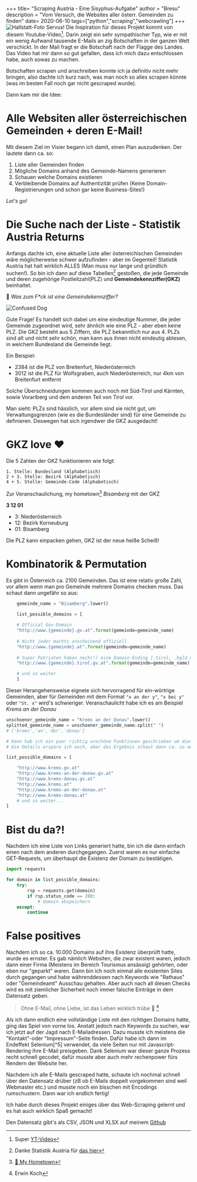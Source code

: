 +++
title= "Scraping Austria - Eine Sisyphus-Aufgabe"
author = "Bresu"
description = "Vom Versuch, die Websites aller österr. Gemeinden zu finden"
date= 2020-06-10
tags=["python","scraping","webcrawling"]
+++
![Hallstatt-Foto](/pics/scraping_austria/headerImage.png "Hallstatt")
Servus! Die Inspiration für dieses Projekt kommt von diesem Youtube-Video[^1]. Darin zeigt ein sehr
sympathischer Typ, wie er mit ein wenig Aufwand tausende E-Mails an zig Botschaften in der ganzen
Welt verschickt. In der Mail fragt er die Botschaft nach der Flagge des Landes.
Das Video hat mir dann so gut gefallen, dass ich mich dazu entschlossen habe, auch sowas zu machen.

Botschaften scrapen und anschreiben konnte ich ja definitiv nicht mehr bringen, also dachte ich kurz
nach, was man noch so alles scrapen könnte (was im besten Fall noch gar nicht gescraped wurde).

Dann kam mir die Idee:

# Alle Websiten aller österreichischen Gemeinden + deren E-Mail!

Mit diesem Ziel im Visier begann ich damit, einen Plan auszudenken. Der lautete dann ca. so:

1. Liste aller Gemeinden finden
2. Mögliche Domains anhand des Gemeinde-Namens generieren
3. Schauen welche Domains existieren
4. Verbleibende Domains auf Authentizität prüfen (Keine Domain-Registrierungen und schon gar keine
Business-Sites!)

_Let's go!_

# Die Suche nach der Liste - Statistik Austria Returns

Anfangs dachte ich, eine aktuelle Liste aller österreichischen Gemeinden wäre möglicherweise schwer
aufzufinden - aber im Gegenteil! Statistik Austria hat halt wirklich ALLES (Man muss nur lange und
gründlich suchen!). So bin ich dann auf diese Tabellen[^2] gestoßen, die jede Gemeinde und deren
zugehörige Postleitzahl(PLZ) und **Gemeindekennziffer(GKZ)** beinhaltet.

:monocle_face: _Was zum F*ck ist eine Gemeindekennziffer?_

![Confused Dog](/pics/scraping_austria/confusedDoggo.webp)

Gute Frage! Es handelt sich dabei um eine eindeutige Nummer, die jeder Gemeinde zugeordnet wird, sehr ähnlich wie eine PLZ - aber eben keine PLZ. Die GKZ besteht aus 5 Ziffern, die PLZ bekanntlich nur aus 4. PLZs sind alt und nicht sehr schön, man kann aus ihnen nicht eindeutig ablesen, in welchem Bundesland die Gemeinde liegt. 

Ein Beispiel:

* 2384 ist die PLZ von Breitenfurt, Niederösterreich
* 3012 ist die PLZ für Wolfsgraben, auch Niederösterreich, nur 4km von Breitenfurt entfernt

Solche Überschneidungen kommen auch noch mit Süd-Tirol und Kärnten, sowie Vorarlberg und dem anderen Teil von Tirol vor.

Man sieht: PLZs sind hässlich, vor allem sind sie nicht gut, um Verwaltungsgrenzen (wie es die Bundesländer sind) für eine Gemeinde zu definieren. Deswegen hat sich irgendwer die GKZ ausgedacht!

# GKZ love :heart:

Die 5 Zahlen der GKZ funktionieren wie folgt:

```
1. Stelle: Bundesland (Alphabetisch)
2 + 3. Stelle: Bezirk (Alphabetisch)
4 + 5. Stelle: Gemeinde-Code (Alphabetisch)
```

Zur Veranschaulichung, my hometown[^3] _Bisamberg_ mit der GKZ

**3 12 01**

- 3: Niederösterreich
- 12: Bezirk Korneuburg
- 01: Bisamberg

Die PLZ kann einpacken gehen, GKZ ist der neue heiße Scheiß!

# Kombinatorik & Permutation

Es gibt in Österreich ca. 2100 Gemeinden. Das ist eine relativ große Zahl, vor allem wenn man pro Gemeinde mehrere Domains checken muss. Das schaut dann ungefähr so aus:

```python
    gemeinde_name = "Bisamberg".lower()

    list_possible_domains = [
    
    # Official Gov-Domain
    "http://www.{gemeinde}.gv.at".format(gemeinde=gemeinde_name)
    
    # Nicht jeder machts anscheinend offiziell
    "http://www.{gemeinde}.at".format(gemeinde=gemeinde_name)
    
    # Super Patrioten haben noch(!) eine Domain-Ending [.tirol, .bgld und .ooe]
    "http://www.{gemeinde}.tirol.gv.at".format(gemeinde=gemeinde_name)

    # und so weiter
    ]
```

Dieser Herangehensweise eignete sich hervorragend für ein-wörtrige Gemeinden, aber für Gemeinden mit dem Format `"x an der y"`, `"x bei y"` oder `"St. x"` wird's schwieriger. Veranschaulicht habe ich es am Beispiel _Krems an der Donau_

```python
unschoener_gemeinde_name = "Krems an der Donau".lower()
splitted_gemeinde_name = unschoener_gemeinde_name.split(" ") 
# ['krems','an','der','donau'] 

# Dann hab ich ein paar richtig unschöne Funktionen geschrieben um diese Liste zu permutieren
# Die Details erspare ich euch, aber das Ergebnis schaut dann ca. so aus

list_possible_domains = [

    "http://www.krems.gv.at"
    "http://www.krems-an-der-donau.gv.at"
    "http://www.krems-donau.gv.at"
    "http://www.krems.at"
    "http://www.krems-an-der-donau.at"
    "http://www.krems-donau.at"
    # und so weiter...
]
```

# Bist du da?! 

Nachdem ich eine Liste von Links generiert hatte, bin ich die dann einfach einen nach dem anderen durchgegangen. Zuerst waren es nur einfache GET-Requests, um überhaupt die Existenz der Domain zu bestätigen.
```python
import requests

for domain in list_possible_domains:
    try:
        rsp = requests.get(domain)
        if rsp.status_code == 200:
            # domain abspeichern
    except:
        continue
```
# False positives

Nachdem ich so ca. 10.000 Domains auf ihre Existenz überprüft hatte, wurde es ernster.
Es gab nämlich Websiten, die zwar existent waren, jedoch dann einer Firma (Meistens im Bereich Tourismus ansässig) gehörten, oder eben nur "geparkt" waren. Dann bin ich noch einmal alle existenten Sites durch gegangen und habe währenddessen nach Keywords wie "Rathaus" oder "Gemeindeamt" Ausschau gehalten. Aber auch nach all diesen Checks wird es mit ziemlicher Sicherheit noch immer falsche Einträge in dem Datensatz geben. 

> Ohne E-Mail, ohne Liebe,
> ist das Leben wirklich trübe :e-mail:  [^4]

Als ich dann endlich eine vollständige Liste mit den richtigen Domains hatte, ging das Spiel von vorne los. Anstatt jedoch nach Keywords zu suchen, war ich jetzt auf der Jagd nach E-Mailadressen. Dazu musste ich meistens die "Kontakt"-oder "Impressum"-Seite finden. Dafür habe ich dann im Endeffekt Selenium[^5] verwendet, da viele Seiten nur mit Javascript-Rendering ihre E-Mail preisgeben. 
Dank Selenium war dieser ganze Prozess recht schnell gecodet, dafür musste aber auch mehr rechenpower fürs Rendern der Website her.

Nachdem ich alle E-Mails gescraped hatte, schaute ich nochmal schnell über den Datensatz drüber (zB ob E-Mails doppelt vorgekommen sind weil Webmaster etc.) und musste noch ein bisschen mit Encodings rumschustern. 
Dann war ich endlich fertig!

Ich habe durch dieses Projekt einiges über das Web-Scraping gelernt und es hat auch wirklich Spaß gemacht! 

Den Datensatz gibt's als CSV, JSON und XLSX auf meinem [Github](https://github.com/bresu/oe_gemeinden)


[^1]: Super [YT-Video](https://www.youtube.com/watch?v=Jbix9y8iV38)
[^2]: Danke Statistik Austria für [das hier]()
[^3]: [:musical_note: My Hometown](https://www.youtube.com/watch?v=77gKSp8WoRg)
[^4]: Erwin Koch
